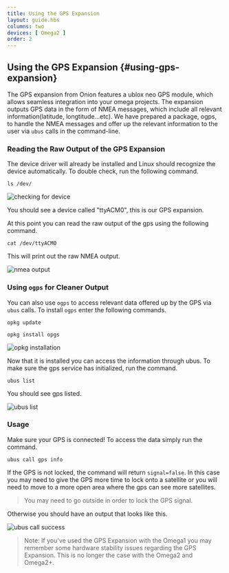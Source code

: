 ```yaml
---
title: Using the GPS Expansion
layout: guide.hbs
columns: two
devices: [ Omega2 ]
order: 2
---
```


## Using the GPS Expansion {#using-gps-expansion}


The GPS expansion from Onion features a ublox neo GPS module, which allows seamless integration into your omega projects. The expansion outputs GPS data in the form of NMEA messages, which include all relevant information(latitude, longtitude...etc). We have prepared a package, ogps, to handle the NMEA messages and offer up the relevant information to the user via `ubus` calls in the command-line.

### Reading the Raw Output of the GPS Expansion

The device driver will already be installed and Linux should recognize the device automatically. To double check, run the following command.

```
ls /dev/
```

![checking for device](https://raw.githubusercontent.com/OnionIoT/Onion-Docs/master/Omega2/Documentation/Doing-Stuff/img/using-gps-expansion-1-ls.png)

You should see a device called "ttyACM0", this is our GPS expansion.

At this point you can read the raw output of the gps using the following command.

```
cat /dev/ttyACM0
```
This will print out the raw NMEA output.

![nmea output](https://raw.githubusercontent.com/OnionIoT/Onion-Docs/master/Omega2/Documentation/Doing-Stuff/img/using-gps-expansion-2-nmea.png)


### Using `ogps` for Cleaner Output

You can also use `ogps` to access relevant data offered up by the GPS via `ubus` calls. To install `ogps` enter the following commands.

```
opkg update
```
```
opkg install opgs
```

![opkg installation](https://raw.githubusercontent.com/OnionIoT/Onion-Docs/master/Omega2/Documentation/Doing-Stuff/img/using-gps-expansion-3-opkg-install.png)

Now that it is installed you can access the information through ubus. To make sure the gps service has initialized, run the command.

```
ubus list
```
You should see gps listed.

![ubus list](https://raw.githubusercontent.com/OnionIoT/Onion-Docs/master/Omega2/Documentation/Doing-Stuff/img/using-gps-expansion-4-ubus-list.png)


### Usage
Make sure your GPS is connected! To access the data simply run the command.

```
ubus call gps info
```
If the GPS is not locked, the command will return `signal=false`. In this case you may need to give the GPS more time to lock onto a satellite or you will need to move to a more open area where the gps can see more satellites.

>You may need to go outside in order to lock the GPS signal.

Otherwise you should have an output that looks like this.

![ubus call success](https://raw.githubusercontent.com/OnionIoT/Onion-Docs/master/Omega2/Documentation/Doing-Stuff/img/using-gps-expansion-5-ubus-success.png)


>Note: If you've used the GPS Expansion with the Omega1 you may remember some hardware stability issues regarding the GPS Expansion. This is no longer the case with the Omega2 and Omega2+.
